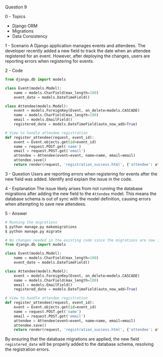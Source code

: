 Question 9

0 - Topics
- Django ORM
- Migrations
- Data Consistency

1 - Scenario
A Django application manages events and attendees. The developer recently added a new field to track the date when an attendee registered for an event. However, after deploying the changes, users are reporting errors when registering for events.

2 - Code
```python
from django.db import models

class Event(models.Model):
    name = models.CharField(max_length=100)
    event_date = models.DateTimeField()

class Attendee(models.Model):
    event = models.ForeignKey(Event, on_delete=models.CASCADE)
    name = models.CharField(max_length=100)
    email = models.EmailField()
    registered_date = models.DateTimeField(auto_now_add=True)

# View to handle attendee registration
def register_attendee(request, event_id):
    event = Event.objects.get(id=event_id)
    name = request.POST.get('name')
    email = request.POST.get('email')
    attendee = Attendee(event=event, name=name, email=email)
    attendee.save()
    return render(request, 'registration_success.html', {'attendee': attendee})
```

3 - Question
Users are reporting errors when registering for events after the new field was added. Identify and explain the issue in the code.

4 - Explanation
The issue likely arises from not running the database migrations after adding the new field to the `Attendee` model. This means the database schema is out of sync with the model definition, causing errors when attempting to save new attendees.

5 - Answer
```python
# Running the migrations
$ python manage.py makemigrations
$ python manage.py migrate

# No changes needed in the existing code since the migrations are now in sync
from django.db import models

class Event(models.Model):
    name = models.CharField(max_length=100)
    event_date = models.DateTimeField()

class Attendee(models.Model):
    event = models.ForeignKey(Event, on_delete=models.CASCADE)
    name = models.CharField(max_length=100)
    email = models.EmailField()
    registered_date = models.DateTimeField(auto_now_add=True)

# View to handle attendee registration
def register_attendee(request, event_id):
    event = Event.objects.get(id=event_id)
    name = request.POST.get('name')
    email = request.POST.get('email')
    attendee = Attendee(event=event, name=name, email=email)
    attendee.save()
    return render(request, 'registration_success.html', {'attendee': attendee})
```
By ensuring that the database migrations are applied, the new field `registered_date` will be properly added to the database schema, resolving the registration errors.
